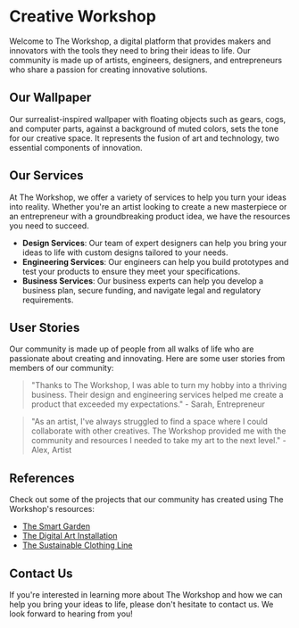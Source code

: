 <!--font:Barlow Condensed-->

# Creative Workshop

Welcome to The Workshop, a digital platform that provides makers and innovators with the tools they need to bring their ideas to life. Our community is made up of artists, engineers, designers, and entrepreneurs who share a passion for creating innovative solutions.

## Our Wallpaper

Our surrealist-inspired wallpaper with floating objects such as gears, cogs, and computer parts, against a background of muted colors, sets the tone for our creative space. It represents the fusion of art and technology, two essential components of innovation.

## Our Services

At The Workshop, we offer a variety of services to help you turn your ideas into reality. Whether you're an artist looking to create a new masterpiece or an entrepreneur with a groundbreaking product idea, we have the resources you need to succeed.

-   **Design Services**: Our team of expert designers can help you bring your ideas to life with custom designs tailored to your needs.
-   **Engineering Services**: Our engineers can help you build prototypes and test your products to ensure they meet your specifications.
-   **Business Services**: Our business experts can help you develop a business plan, secure funding, and navigate legal and regulatory requirements.

## User Stories

Our community is made up of people from all walks of life who are passionate about creating and innovating. Here are some user stories from members of our community:

> "Thanks to The Workshop, I was able to turn my hobby into a thriving business. Their design and engineering services helped me create a product that exceeded my expectations." - Sarah, Entrepreneur

> "As an artist, I've always struggled to find a space where I could collaborate with other creatives. The Workshop provided me with the community and resources I needed to take my art to the next level." - Alex, Artist

## References

Check out some of the projects that our community has created using The Workshop's resources:

-   [The Smart Garden](#)
-   [The Digital Art Installation](#)
-   [The Sustainable Clothing Line](#)

## Contact Us

If you're interested in learning more about The Workshop and how we can help you bring your ideas to life, please don't hesitate to contact us. We look forward to hearing from you!

<!--

Write me content for website with wallpaper which alt text is:

"A surrealist-inspired wallpaper with floating objects such as gears, cogs, and computer parts, against a background of muted colors."

The name/title of the page should not be 1:1 copy of the alt text but rather a real content of the website which is using this wallpaper.

- Use markdown format
- Start with heading
- Heading should be short and concise
- The content should look like a real website
- The website should not be about the wallpaper, wallpaper is just a related background
- Heading should be contain work "wallpaper" or "background"
- Include real sections like references, contact, user stories, etc. use things relevant to the page purpose.
- Feel free to use structure like headings, bullets, numbering, blockquotes, paragraphs, horizontal lines, etc.
- You can use formatting like bold or _italic_
- You can include UTF-8 emojis
- Links should be only #hash anchors (and you can refer to the document itself)
- Do not include images


---


# The Workshop: A Creative Space for Makers and Innovators

Welcome to The Workshop, a digital platform that provides makers and innovators with the tools they need to bring their ideas to life. Our community is made up of artists, engineers, designers, and entrepreneurs who share a passion for creating innovative solutions.

## Our Wallpaper

Our surrealist-inspired wallpaper with floating objects such as gears, cogs, and computer parts, against a background of muted colors, sets the tone for our creative space. It represents the fusion of art and technology, two essential components of innovation.

## Our Services

At The Workshop, we offer a variety of services to help you turn your ideas into reality. Whether you're an artist looking to create a new masterpiece or an entrepreneur with a groundbreaking product idea, we have the resources you need to succeed.

- **Design Services**: Our team of expert designers can help you bring your ideas to life with custom designs tailored to your needs.
- **Engineering Services**: Our engineers can help you build prototypes and test your products to ensure they meet your specifications.
- **Business Services**: Our business experts can help you develop a business plan, secure funding, and navigate legal and regulatory requirements.

## User Stories

Our community is made up of people from all walks of life who are passionate about creating and innovating. Here are some user stories from members of our community:

> "Thanks to The Workshop, I was able to turn my hobby into a thriving business. Their design and engineering services helped me create a product that exceeded my expectations." - Sarah, Entrepreneur

> "As an artist, I've always struggled to find a space where I could collaborate with other creatives. The Workshop provided me with the community and resources I needed to take my art to the next level." - Alex, Artist

## References

Check out some of the projects that our community has created using The Workshop's resources:

- [The Smart Garden](#)
- [The Digital Art Installation](#)
- [The Sustainable Clothing Line](#)

## Contact Us

If you're interested in learning more about The Workshop and how we can help you bring your ideas to life, please don't hesitate to contact us. We look forward to hearing from you!

-->
